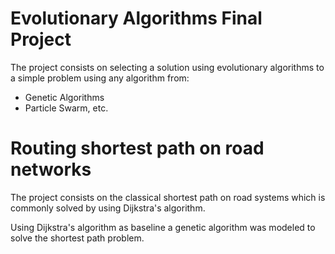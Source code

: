 # Evolutionary Algorithms Final Project

The project consists on selecting a solution using evolutionary algorithms to a simple problem using any algorithm from:
- Genetic Algorithms
- Particle Swarm, etc.

# Routing shortest path on road networks

The project consists on the classical shortest path on road systems which is commonly solved by using Dijkstra's algorithm.

Using Dijkstra's algorithm as baseline a genetic algorithm was modeled to solve the shortest path problem.